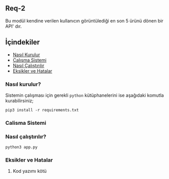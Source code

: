## Req-2

Bu modül kendine verilen kullanıcın görüntülediği en son 5 ürünü dönen bir API' dır.


## İçindekiler

* [Nasıl Kurulur](#nasıl-kurulur)
* [Çalışma Sistemi](#calisma-sistemi)
* [Nasıl Çalıştırılır](#nasıl-çalıştırılır)
* [Eksikler ve Hatalar](#eksikler-ve-hatalar)

### Nasıl kurulur?

Sistemin çalışması için gerekli `python` kütüphanelerini ise aşağıdaki komutla kurabilirsiniz;

```
pip3 install -r requirements.txt
```

### Calisma Sistemi


### Nasıl çalıştırılır?

```
python3 app.py
```


### Eksikler ve Hatalar

1. Kod yazımı kötü